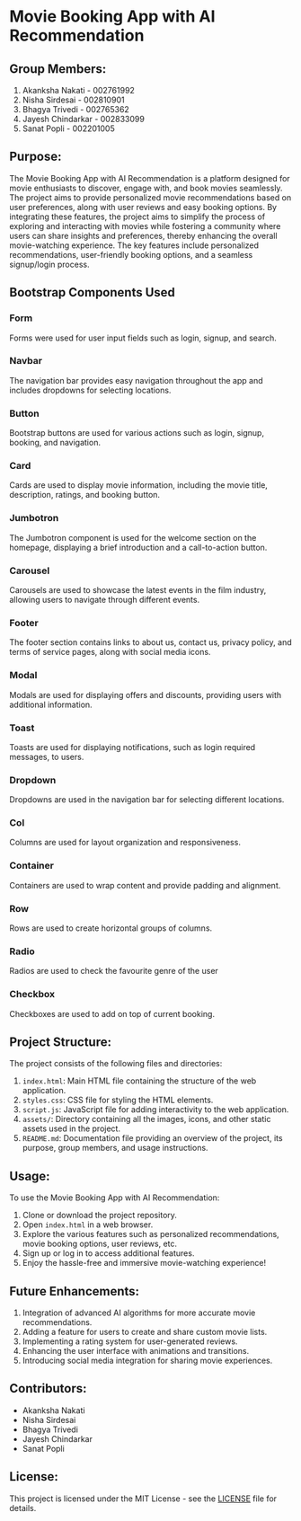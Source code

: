 # Movie Booking App with AI Recommendation

## Group Members:
1. Akanksha Nakati - 002761992
2. Nisha Sirdesai - 002810901
3. Bhagya Trivedi - 002765362
4. Jayesh Chindarkar - 002833099
5. Sanat Popli - 002201005

## Purpose:
The Movie Booking App with AI Recommendation is a platform designed for movie enthusiasts to discover, engage with, and book movies seamlessly. The project aims to provide personalized movie recommendations based on user preferences, along with user reviews and easy booking options. By integrating these features, the project aims to simplify the process of exploring and interacting with movies while fostering a community where users can share insights and preferences, thereby enhancing the overall movie-watching experience. The key features include personalized recommendations, user-friendly booking options, and a seamless signup/login process.

## Bootstrap Components Used

### Form
Forms were used for user input fields such as login, signup, and search.

### Navbar
The navigation bar provides easy navigation throughout the app and includes dropdowns for selecting locations.

### Button
Bootstrap buttons are used for various actions such as login, signup, booking, and navigation.

### Card
Cards are used to display movie information, including the movie title, description, ratings, and booking button.

### Jumbotron
The Jumbotron component is used for the welcome section on the homepage, displaying a brief introduction and a call-to-action button.

### Carousel
Carousels are used to showcase the latest events in the film industry, allowing users to navigate through different events.

### Footer
The footer section contains links to about us, contact us, privacy policy, and terms of service pages, along with social media icons.

### Modal
Modals are used for displaying offers and discounts, providing users with additional information.

### Toast
Toasts are used for displaying notifications, such as login required messages, to users.

### Dropdown
Dropdowns are used in the navigation bar for selecting different locations.

### Col
Columns are used for layout organization and responsiveness.

### Container
Containers are used to wrap content and provide padding and alignment.

### Row
Rows are used to create horizontal groups of columns.

### Radio
Radios are used to check the favourite genre of the user

### Checkbox
Checkboxes are used to add on top of current booking.

## Project Structure:
The project consists of the following files and directories:

1. `index.html`: Main HTML file containing the structure of the web application.
2. `styles.css`: CSS file for styling the HTML elements.
3. `script.js`: JavaScript file for adding interactivity to the web application.
4. `assets/`: Directory containing all the images, icons, and other static assets used in the project.
5. `README.md`: Documentation file providing an overview of the project, its purpose, group members, and usage instructions.

## Usage:
To use the Movie Booking App with AI Recommendation:

1. Clone or download the project repository.
2. Open `index.html` in a web browser.
3. Explore the various features such as personalized recommendations, movie booking options, user reviews, etc.
4. Sign up or log in to access additional features.
5. Enjoy the hassle-free and immersive movie-watching experience!

## Future Enhancements:
1. Integration of advanced AI algorithms for more accurate movie recommendations.
2. Adding a feature for users to create and share custom movie lists.
3. Implementing a rating system for user-generated reviews.
4. Enhancing the user interface with animations and transitions.
5. Introducing social media integration for sharing movie experiences.

## Contributors:
- Akanksha Nakati
- Nisha Sirdesai
- Bhagya Trivedi
- Jayesh Chindarkar
- Sanat Popli

## License:
This project is licensed under the MIT License - see the [LICENSE](LICENSE) file for details.
